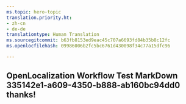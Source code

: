 ```yaml
---
ms.topic: hero-topic
translation.priority.ht:
- zh-cn
- de-de
translationtype: Human Translation
ms.sourcegitcommit: b63fb8153ed9eac45c707a6693fd84b35b8c12fc
ms.openlocfilehash: 09986006b2fc5bc6761d430098f34c77a15dfc96

---
```

## OpenLocalization Workflow Test MarkDown 335142e1-a609-4350-b888-ab160bc94dd0 thanks!



<!--HONumber=Jul16_HO3-->


